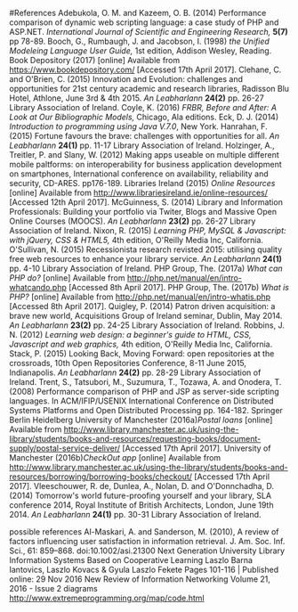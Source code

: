 #References
Adebukola, O. M. and Kazeem, O. B. (2014) Performance comparison of dynamic web scripting language: a case study of PHP and ASP.NET. *International Journal of Scientific and Engineering Research,* **5(7)** pp 78-89.
Booch, G., Rumbaugh, J. and Jacobson, I. (1998) *the Unified Modeleing Language User Guide,* 1st edition, Addison Wesley, Reading.
Book Depository (2017) [online] Available from <https://www.bookdepository.com/> [Accessed 17th April 2017].
Clehane, C. and O'Brien, C. (2015) Innovation and Evolution: challenges and opportunities for 21st century academic and research libraries, Radisson Blu Hotel, Athlone, June 3rd & 4th 2015. *An Leabharlann* **24(2)** pp. 26-27 Library Association of Ireland.
Coyle, K. (2016) *FRBR, Before and After: A Look at Our Bibliographic Models,* Chicago, Ala editions.
Eck, D. J. (2014) *Introduction to programming using Java V.7.0*, New York.
Hanrahan, F. (2015) Fortune favours the brave: challenges with opportunities for all. *An Leabharlann* **24(1)** pp. 11-17 Library Association of Ireland.
Holzinger, A., Treitler, P. and Slany, W. (2012) Making apps useable on multiple different mobile paltforms: on interoperability for business application development on smartphones, International conference on availability, reliability and security, CD-ARES. pp176-189.
Libraries Ireland (2015) *Online Resources* [online] Available from <http://www.librariesireland.ie/online-resources/> [Accessed 12th April 2017].
McGuinness, S. (2014) Library and Information Professionals: Building your portfolio via Twiter, Blogs and Massive Open Online Courses (MOOCS). *An Leabharlann* **23(2)** pp. 26-27 Library Association of Ireland.
Nixon, R. (2015) *Learning PHP, MySQL & Javascript: with jQuery, CSS & HTML5,* 4th edition, O'Reilly Media Inc, California.
O'Sullivan, N. (2015) Recessionista research revisted 2015: utilising quality free web resources to enhance your library service. *An Leabharlann* **24(1)** pp. 4-10 Library Association of Ireland.
PHP Group, The. (2017a) *What can PHP do?* [online] Available from <http://php.net/manual/en/intro-whatcando.php> [Accessed 8th April 2017].
PHP Group, The. (2017b) *What is PHP?* [online] Available from <http://php.net/manual/en/intro-whatis.php> [Accessed 8th April 2017].
Quigley, P. (2014) Patron driven acquisition: a brave new world, Acquisitions Group of Ireland seminar, Dublin, May 2014. *An Leabharlann* **23(2)** pp. 24-25 Library Association of Ireland.
Robbins, J. N. (2012) *Learning web design: a beginner's guide to HTML, CSS, Javascript and web graphics,* 4th edition, O'Reilly Media Inc, California.
Stack, P. (2015) Looking Back, Moving Forward: open repositories at the crossroads, 10th Open Repositories Conference, 8-11 June 2015, Indianapolis. *An Leabharlann* **24(2)** pp. 28-29 Library Association of Ireland.
Trent, S., Tatsubori, M., Suzumura, T., Tozawa, A. and Onodera, T. (2008) Performance comparison of PHP and JSP as server-side scripting languages. In ACM/IFIP/USENIX International Conference on Distributed Systems Platforms and Open Distributed Processing pp. 164-182. Springer Berlin Heidelberg
University of Manchester (2016a)*Postal loans* [online] Available from <http://www.library.manchester.ac.uk/using-the-library/students/books-and-resources/requesting-books/document-supply/postal-service-deliver/> [Accessed 17th April 2017].
University of Manchester (2016b)*CheckOut app* [online] Available from <http://www.library.manchester.ac.uk/using-the-library/students/books-and-resources/borrowing/borrowing-books/checkout/> [Accessed 17th April 2017].
Vleeschouwer, R. de, Dunlea, A., Nolan, D. and O'Donnchadha, D. (2014) Tomorrow's world future-proofing yourself and your library, SLA conference 2014, Royal Institute of British Architects, London, June 19th 2014. *An Leabharlann* **24(1)** pp. 30-31 Library Association of Ireland.

possible references
Al-Maskari, A. and Sanderson, M. (2010), A review of factors influencing user satisfaction in information retrieval. J. Am. Soc. Inf. Sci., 61: 859–868. doi:10.1002/asi.21300
Next Generation University Library Information Systems Based on Cooperative Learning
Laszlo Barna Iantovics, Laszlo Kovacs & Gyula Laszlo Fekete
Pages 101-116 | Published online: 29 Nov 2016 New Review of Information Networking
Volume 21, 2016 - Issue 2
diagrams
http://www.extremeprogramming.org/map/code.html
